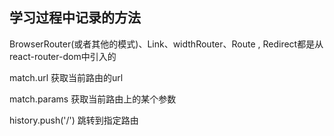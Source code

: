 学习过程中记录的方法
-
BrowserRouter(或者其他的模式)、Link、widthRouter、Route , Redirect都是从react-router-dom中引入的

match.url 获取当前路由的url

match.params 获取当前路由上的某个参数

history.push('/') 跳转到指定路由
